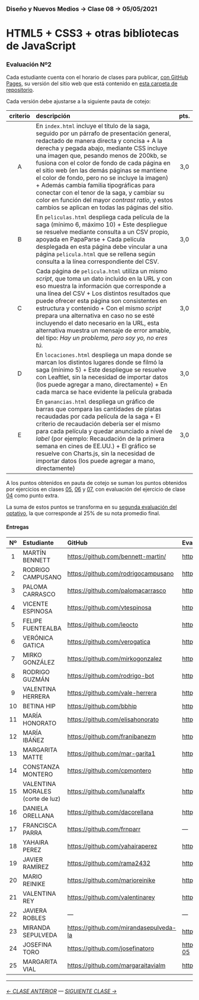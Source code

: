 ### Diseño y Nuevos Medios → Clase 08 → 05/05/2021

# HTML5 + CSS3 + otras bibliotecas de JavaScript

### Evaluación Nº2

Cada estudiante cuenta con el horario de clases para publicar, [con GitHub Pages](https://docs.github.com/es/free-pro-team@latest/github/working-with-github-pages/configuring-a-publishing-source-for-your-github-pages-site), su versión del sitio web que está contenido en [esta carpeta de repositorio](https://profesorfaco.github.io/dno037-2021/clase-08/).

Cada versión debe ajustarse a la siguiente pauta de cotejo:

| criterio | descripción             | pts. |
|:----:|:----------------------------|:----:|
| A | En `index.html` incluye el título de la saga, seguido por un párrafo de presentación general, redactado de manera directa y concisa + A la derecha y pegada abajo, mediante CSS incluye una imagen que, pesando menos de 200kb, se fusiona con el color de fondo de cada página en el sitio web (en las demás páginas se mantiene el color de fondo, pero no se incluye la imagen) + Además cambia familia tipográficas para conectar con el tenor de la saga, y cambiar su color en función del mayor *contrast ratio*, y estos cambios se aplican en todas las páginas del sitio. | 3,0 |
| B | En `peliculas.html` despliega cada película de la saga (mínimo 6, máximo 10) + Este despliegue se resuelve mediante consulta a un CSV propio, apoyada en PapaParse + Cada película desplegada en esta página debe vincular a una página `pelicula.html` que se rellena según consulta a la línea correspondiente del CSV. | 3,0 |
| C | Cada página de `pelicula.html` utiliza un mismo *script*, que toma un dato incluido en la URL y con eso muestra la información que corresponde a una línea del CSV + Los distintos resultados que puede ofrecer esta página son consistentes en estructura y contenido + Con el mismo *script* prepara una alternativa en caso no se esté incluyendo el dato necesario en la URL, esta alternativa muestra un mensaje de error amable, del tipo: *Hay un problema, pero soy yo, no eres tú.* | 3,0 |
| D | En `locaciones.html` despliega un mapa donde se marcan los distintos lugares donde se filmó la saga (mínimo 5) + Este despliegue se resuelve con Leaftlet, sin la necesidad de importar datos (los puede agregar a mano, directamente) + En cada marca se hace evidente la película grabada | 3,0 |
| E | En `ganancias.html` despliega un gráfico de barras que compara las cantidades de platas recaudadas por cada película de la saga + El criterio de recaudación debería ser el mismo para cada película y quedar anunciado a nivel de *label* (por ejemplo: Recaudación de la primera semana en cines de EE.UU.) + El gráfico se resuelve con Charts.js, sin la necesidad de importar datos (los puede agregar a mano, directamente) | 3,0 |


A los puntos obtenidos en pauta de cotejo se suman los puntos obtenidos por ejercicios en clases [05](https://github.com/profesorfaco/dno037-2021/tree/main/clase-05), [06](https://github.com/profesorfaco/dno037-2021/tree/main/clase-06) y [07](https://github.com/profesorfaco/dno037-2021/tree/main/clase-07), con evaluación del ejercicio de clase [04](https://github.com/profesorfaco/dno037-2021/tree/main/clase-04) como punto extra. 

La suma de estos puntos se transforma en su [segunda evaluación del optativo](https://docs.google.com/spreadsheets/d/1y-vg8WCTgtvDP9kuXv6epljoF-FRPLGwI4gvXVUrj18/edit?usp=sharing), la que corresponde al 25% de su nota promedio final.

#### Entregas

| Nº   | Estudiante      | GitHub    | Evaluación Nº2 |
|:----:|:----------------|:----------|:-------------------|
| 1    | MARTÍN BENNETT | https://github.com/bennett-martin/ | https://bennett-martin.github.io/dno-clase8-05-05/ |
| 2    | RODRIGO CAMPUSANO | https://github.com/rodrigocampusano | https://rodrigocampusano.github.io/Clase-8/ |
| 3    | PALOMA CARRASCO | https://github.com/palomacarrasco | https://palomacarrasco.github.io/dno037-clase-8 |
| 4    | VICENTE ESPINOSA | https://github.com/vtespinosa | https://vtespinosa.github.io/diseno/clase-08/ |
| 5    | FELIPE FUENTEALBA | https://github.com/leocto | https://leocto.github.io/Nuevos_Medios_8 |
| 6    | VERÓNICA GATICA | https://github.com/verogatica | https://verogatica.github.io/8clase_dno037/ |
| 7    | MIRKO GONZÁLEZ | https://github.com/mirkogonzalez | https://mirkogonzalez.github.io/clase_8 |
| 8   | RODRIGO GUZMÁN | https://github.com/rodrigo-bot | https://rodrigo-bot.github.io/dno037-clase08 |
| 9   | VALENTINA HERRERA | https://github.com/vale-herrera | https://vale-herrera.github.io/dno037-clase-8/ |
| 10   | BETINA HIP | https://github.com/bbhip | https://bbhip.github.io/dno-nuevos-medios-08/ |
| 11   | MARÍA HONORATO | https://github.com/elisahonorato | https://elisahonorato.github.io/evaluacion_2 |
| 12   | MARÍA IBÁÑEZ | https://github.com/franibanezm | https://franibanezm.github.io/clase_08 |
| 13   | MARGARITA MATTE | https://github.com/mar-garita1 | https://mar-garita1.github.io/clase-08 |
| 14   | CONSTANZA MONTERO | https://github.com/cpmontero | https://cpmontero.github.io/dno_nuevosmedios_clase8 |
| 15   | VALENTINA MORALES (corte de luz) | https://github.com/lunalaffx | https://lunalaffx.github.io/DNO037-clase8/ |
| 16   | DANIELA ORELLANA | https://github.com/dacorellana | https://dacorellana.github.io/dno-medios-clase-08 |
| 17   | FRANCISCA PARRA | https://github.com/frnparr | — |
| 18   | YAHAIRA PEREZ | https://github.com/yahairaperez | https://yahairaperez.github.io/clase008/ |
| 19   | JAVIER RAMÍREZ | https://github.com/rama2432 | https://rama2432.github.io/DNO-clase8/ |
| 20   | MARIO REINIKE | https://github.com/marioreinike | https://marioreinike.github.io/dno037/clase-08/ |
| 21   | VALENTINA REY | https://github.com/valentinarey | https://valentinarey.github.io/E2_clase8 |
| 22   | JAVIERA ROBLES | — | — |
| 23   | MIRANDA SEPULVEDA | https://github.com/mirandasepulveda-la | https://mirandasepulveda-la.github.io/evaluacion_2 |
| 24   | JOSEFINA TORO | https://github.com/josefinatoro | https://josefinatoro.github.io/dno_nuevos_medios_clase05-05 |
| 25   | MARGARITA VIAL | https://github.com/margaraitavialm | https://margaraitavialm.github.io/evaluacion-2/ |

- - - - - - - - - - - - -

###### [← CLASE ANTERIOR](https://github.com/profesorfaco/dno037-2021/tree/main/clase-07) — [SIGUIENTE CLASE →](https://github.com/profesorfaco/dno037-2021/tree/main/clase-10)
